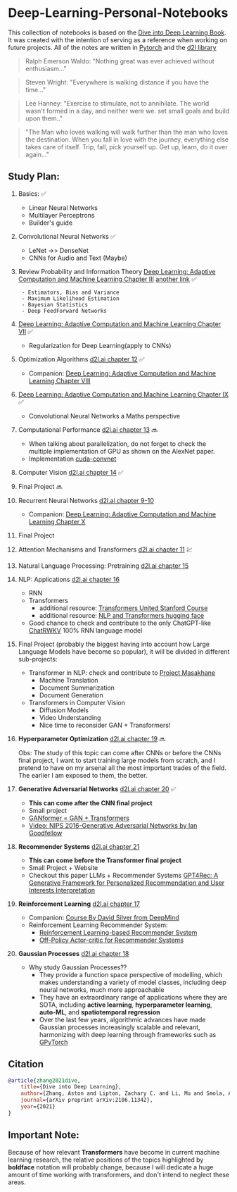 # Deep-Learning-Personal-Notebooks
This collection of notebooks is based on the [Dive into Deep Learning Book](https://d2l.ai/index.html). It was created with the intention of serving as a reference when working on future projects. All of the notes are written in [Pytorch](https://pytorch.org) and the [d2l library](https://github.com/d2l-ai/d2l-en/tree/master/d2l)

> Ralph Emerson Waldo:
"Nothing great was ever achieved without enthusiasm..." 
   
> Steven Wright: 
"Everywhere is walking distance if you have the time..."
   
> Lee Hanney:
"Exercise to stimulate, not to annihilate. The world wasn't formed in a day, and neither were we. set small goals and build upon them.."

> "The Man who loves walking will walk further than the man who loves the destination. When you fall in love with the journey, everything else takes care of itself. Trip, fall, pick yourself up. Get up, learn, do it over again..."


## Study Plan: 

1) Basics:  :white_check_mark:
    - Linear Neural Networks
    - Multilayer Perceptrons
    - Builder's guide
2) Convolutional Neural Networks   :white_check_mark:
    - LeNet ->> DenseNet
    - CNNs for Audio and Text (Maybe) 
3) Review Probability and Information Theory [Deep Learning: Adaptive Computation and Machine Learning Chapter III](hlsjlj) [another link](https://c.d2l.ai/berkeley-stat-157/units/probability.html) :white_check_mark:

        - Estimators, Bias and Variance 
        - Maximum Likelihood Estimation
        - Bayesian Statistics
        - Deep FeedForward Networks
4) [Deep Learning: Adaptive Computation and Machine Learning Chapter VII](dhhfh)  :white_check_mark:
    - Regularization for Deep Learning(apply to CNNs)
5) Optimization Algorithms [d2l.ai chapter 12](hfkh) :white_check_mark:
    - Companion: [Deep Learning: Adaptive Computation and Machine Learning Chapter VIII](dhhfh)
6) [Deep Learning: Adaptive Computation and Machine Learning Chapter IX](dhhfh) :white_check_mark:
    - Convolutional Neural Networks a Maths perspective
7) Computational Performance [d2l.ai chapter 13](hdhlh) :soon:
    - When talking about parallelization, do not forget to check the multiple implementation of GPU as shown on the AlexNet paper.
    - Implementation [cuda-convnet](https://code.google.com/archive/p/cuda-convnet/)
8) Computer Vision [d2l.ai chapter 14](hdoh) :white_check_mark:
9) Final Project :soon:
10) Recurrent Neural Networks [d2l.ai chapter 9-10](hdoh) 
    - Companion: [Deep Learning: Adaptive Computation and Machine Learning Chapter X](hodj)
11) Final Project
12) Attention Mechanisms and Transformers [d2l.ai chapter 11](hdoh) :chart:
13) Natural Language Processing: Pretraining [d2l.ai chapter 15](hdoh) 
14) NLP: Applications [d2l.ai chapter 16](hdoh) 
    - RNN 
    - Transformers
        * additional resource: [Transformers United Stanford Course](https://www.youtube.com/playlist?list=PLoROMvodv4rNiJRchCzutFw5ItR_Z27CM)
        * additional resource: [NLP and Transformers hugging face](https://huggingface.co/course/chapter1/1)
    - Good chance to check and contribute to the only ChatGPT-like [ChatRWKV](https://github.com/BlinkDL/ChatRWKV) 100% RNN language model 
15) Final Project (probably the biggest having into account how Large Language Models have become so popular), it will be divided in different sub-projects:
    - Transformer in NLP: check and contribute to [Project Masakhane](https://www.masakhane.io)
        - Machine Translation 
        - Document Summarization
        - Document Generation
    - Transformers in Computer Vision
        - Diffusion Models
        - Video Understanding
        - Nice time to reconsider GAN + Transformers!
16) __Hyperparameter Optimization__ [d2l.ai chapter 19](hdoh) :soon:

    Obs: The study of this topic can come after CNNs or before the CNNs final project, I want to start training large models from scratch, and I pretend to have on my arsenal all the most important trades of the field. The earlier I am exposed to them, the better. 
17) __Generative Adversarial Networks__ [d2l.ai chapter 20](hdoh)  :white_check_mark:
    - __This can come after the CNN final project__
    - Small project
    - [GANformer = GAN + Transformers](https://github.com/dorarad/gansformer)
    - [Video: NIPS 2016-Generative Adversarial Networks by Ian Goodfellow](https://www.youtube.com/watch?v=AJVyzd0rqdc)
18) __Recommender Systems__ [d2l.ai chapter 21](hdoh)
    - __This can come before the Transformer final project__
    - Small Project + Website
    - Checkout this paper LLMs + Recommender Systems [GPT4Rec: A Generative Framework for Personalized Recommendation and User Interests Interpretation](https://arxiv.org/pdf/2304.03879.pdf)
19) __Reinforcement Learning__ [d2l.ai chapter 17](hdoh)
    - Companion: [Course By David Silver from DeepMind](https://www.davidsilver.uk/teaching/)
    - Reinforcement Learning Recommender System: 
        - [Reinforcement Learning-based Recommender System](https://dl.acm.org/doi/pdf/10.1145/3543846)
        - [Off-Policy Actor-critic for Recommender Systems](https://dl.acm.org/doi/pdf/10.1145/3523227.3546758)
20) __Gaussian Processes__ [d2l.ai chapter 18](hdoh)
    - Why study Gaussian Processes??
        * They provide a function space perspective of modelling, which makes understanding a variety of model classes, including deep neural networks, much more approachable
        * They have an extraordinary range of applications where they are SOTA, including __active learning__, __hyperparameter learning__, __auto-ML__, and __spatiotemporal regression__
        * Over the last few years, algorithmic advances have made Gaussian processes increasingly scalable and relevant, harmonizing with deep learning through frameworks such as [GPyTorch](https://gpytorch.ai)

## Citation
```bibtex
@article{zhang2021dive,
    title={Dive into Deep Learning},
    author={Zhang, Aston and Lipton, Zachary C. and Li, Mu and Smola, Alexander J.},
    journal={arXiv preprint arXiv:2106.11342},
    year={2021}
}
```

## Important Note: 

Because of how relevant __Transformers__ have become in current machine learning research, the relative positions of the topics highlighted by __boldface__ notation will probably change, because I will dedicate a huge amount of time working with transformers, and don't intend to neglect these areas. 
